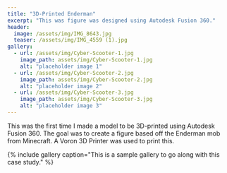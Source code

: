 ```yaml
---
title: "3D-Printed Enderman"
excerpt: "This was figure was designed using Autodesk Fusion 360."
header:
  image: /assets/img/IMG_8643.jpg
  teaser: /assets/img/IMG_4559 (1).jpg
gallery:
  - url: /assets/img/Cyber-Scooter-1.jpg
    image_path: assets/img/Cyber-Scooter-1.jpg
    alt: "placeholder image 1"
  - url: /assets/img/Cyber-Scooter-2.jpg
    image_path: assets/img/Cyber-Scooter-2.jpg
    alt: "placeholder image 2"
  - url: /assets/img/Cyber-Scooter-3.jpg
    image_path: assets/img/Cyber-Scooter-3.jpg
    alt: "placeholder image 3"
---
```


This was the first time I made a model to be 3D-printed using Autodesk Fusion 360. The goal was to create a figure based off the Enderman mob from Minecraft. A Voron 3D Printer was used to print this.

{% include gallery caption="This is a sample gallery to go along with this case study." %}
